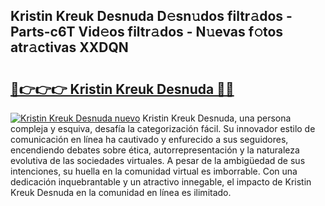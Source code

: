 ## Kristin Kreuk Desnuda D𝚎sn𝚞dos filtr𝚊dos - Parts-c6T Vid𝚎os filtr𝚊dos - N𝚞evas f𝚘tos atr𝚊ctivas XXDQN

# <h2><a href="http://mb9koy.tromn.icu/?c=Kristin+Kreuk+Desnuda">🔗👉👉👉 Kristin Kreuk Desnuda 🔗🔗</a></h2>

[![Kristin Kreuk Desnuda nuevo](https://i.imgur.com/pEAQMta.gif)](http://mb9koy.tromn.icu/?c=Kristin+Kreuk+Desnuda)
Kristin Kreuk Desnuda, una persona compleja y esquiva, desafía la categorización fácil. Su innovador estilo de comunicación en línea ha cautivado y enfurecido a sus seguidores, encendiendo debates sobre ética, autorrepresentación y la naturaleza evolutiva de las sociedades virtuales. A pesar de la ambigüedad de sus intenciones, su huella en la comunidad virtual es imborrable. Con una dedicación inquebrantable y un atractivo innegable, el impacto de Kristin Kreuk Desnuda en la comunidad en línea es ilimitado.
